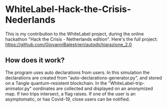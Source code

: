 # WhiteLabel-Hack-the-Crisis-Nederlands
This is my contribution to the WhiteLabel project, during the online hackathon "Hack the Crisis - Netherlands edition". Here's the full project: https://github.com/GiovanniBalestrieri/autodichiarazione_2.0

## How does it work?

The program uses auto declarations from users. In this simulation the declarations are created from "auto-declarations-generator.py", and stored on a Tangle quantum-resistent blockchain. In the "WhiteLabel-trip-animator.py" oordinates are collected and displayed on an anonymized map. If two trips intersect, a flag raises. If one of the user is an asymptomatic, or has Covid-19, close users can be notified.
